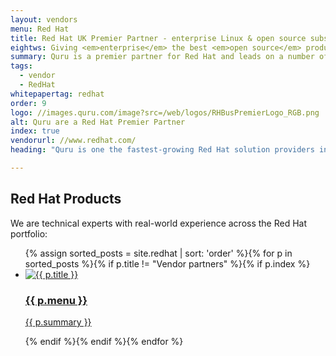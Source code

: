 ```yaml
---
layout: vendors
menu: Red Hat
title: Red Hat UK Premier Partner - enterprise Linux & open source subscriptions
eightws: Giving <em>enterprise</em> the best <em>open source</em> products and community
summary: Quru is a premier partner for Red Hat and leads on a number of infrastructure technologies including Ansible, OpenShift and Virtualisation.
tags:
  - vendor
  - RedHat
whitepapertag: redhat
order: 9
logo: //images.quru.com/image?src=/web/logos/RHBusPremierLogo_RGB.png
alt: Quru are a Red Hat Premier Partner
index: true
vendorurl: //www.redhat.com/
heading: "Quru is one the fastest-growing Red Hat solution providers in the UK. We’re an award-winning Red Hat Premier Partner and part of a select global group that has deep skills in Enterprise Linux and across the whole Red Hat Portfolio. We hold the highest level of accreditations across Red Hat Virtualisation (RHV) and Red Hat Storage."

---
```



## Red Hat Products

We are technical experts with real-world experience across the Red Hat portfolio: 

<ul class='vendors'>
{% assign sorted_posts = site.redhat | sort: 'order' %}{% for p in sorted_posts %}{% if p.title != "Vendor partners" %}{% if p.index %}<li><a href='{{ p.url }}' class='logo'><img src='{{ p.logo }}&width=212&height=212&format=png' border='0' alt='{{ p.title }}'><h3>{{ p.menu }}</h3><p>{{ p.summary }}</p></a></li>{% endif %}{% endif %}{% endfor %}
</ul>
